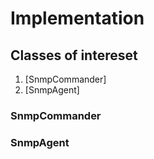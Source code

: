# Implementation

## Classes of intereset
1. [SnmpCommander]
2. [SnmpAgent]

### SnmpCommander

### SnmpAgent
